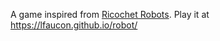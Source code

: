 A game inspired from [Ricochet Robots](https://en.wikipedia.org/wiki/Ricochet_Robot). Play it at https://lfaucon.github.io/robot/
